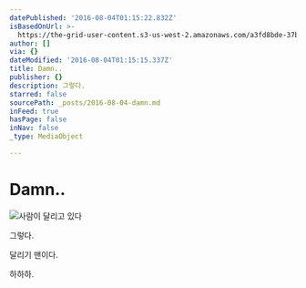 ```yaml
---
datePublished: '2016-08-04T01:15:22.832Z'
isBasedOnUrl: >-
  https://the-grid-user-content.s3-us-west-2.amazonaws.com/a3fd8bde-37bd-4d5f-8564-991129566fd0.jpg
author: []
via: {}
dateModified: '2016-08-04T01:15:15.337Z'
title: Damn..
publisher: {}
description: 그렇다.
starred: false
sourcePath: _posts/2016-08-04-damn.md
inFeed: true
hasPage: false
inNav: false
_type: MediaObject

---
```

# Damn..
![사람이 달리고 있다](https://the-grid-user-content.s3-us-west-2.amazonaws.com/a3fd8bde-37bd-4d5f-8564-991129566fd0.jpg)

그렇다.

달리기 맨이다.

하하하.